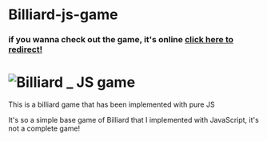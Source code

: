 # Billiard-js-game

<h3> if you wanna check out the game, it's online <a href="https://hamid-hassani-billiard-game.netlify.app/" > click here to redirect! </a> </h3>

# ![Billiard _ JS game ](https://user-images.githubusercontent.com/96312176/221175119-061ebba3-ce9e-4b73-a389-4c8c917e7d87.png)


This is a billiard game that has been implemented with pure JS

It's so a simple base game of Billiard that I implemented with JavaScript, it's not a complete game!
